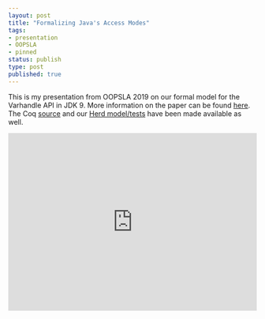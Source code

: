 ```yaml
---
layout: post
title: "Formalizing Java's Access Modes"
tags:
- presentation
- OOPSLA
- pinned
status: publish
type: post
published: true
---
```


This is my presentation from OOPSLA 2019 on our formal model for the Varhandle API in JDK 9. More information on the paper can be found [here](/research/oopsla-2019/). The Coq [source](https://bitbucket.org/ucla-pls/jam/src/master/coq/) and our [Herd model/tests](https://bitbucket.org/ucla-pls/jam/src/master/herd/) have been made available as well.

<p>
  <iframe width="100%" height="360" src="https://www.youtube.com/embed/Tkr7cinHhg8" frameborder="0" allow="accelerometer; autoplay; encrypted-media; gyroscope; picture-in-picture" allowfullscreen></iframe>
</p>
